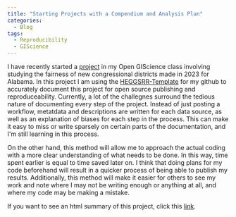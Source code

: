 ```yaml
---
title: "Starting Projects with a Compendium and Analysis Plan"
categories:
  - Blog
tags:
  - Reproducibility
  - GIScience
---
```


I have recently started a [project](https://github.com/jorredahl/OR-Gerrymander-Alabama) in my Open GIScience class involving studying the fairness of new congressional districts made in 2023 for Alabama. In this project I am using the [HEGGSRR-Template](https://github.com/HEGSRR/HEGSRR-Template) for my github to accurately document this project for open source publishing and reproduceability. Currently, a lot of the challegnes surround the tedious nature of documenting every step of the project. Instead of just posting a workflow, metatdata and descriptions are written for each data source, as well as an explanation of biases for each step in the process. This can make it easy to miss or write sparsely on certain parts of the documentation, and I'm still learning in this process.

On the other hand, this method will allow me to approach the actual coding with a more clear understanding of what needs to be done. In this way, time spent earlier is equal to time saved later on. I think that doing plans for my code beforehand will result in a quicker process of being able to publish my results. Additionally, this method will make it easier for others to see my work and note where I may not be writing enough or anything at all, and where my code may be making a mistake.

If you want to see an html summary of this project, click this [link](https://jorredahl.github.io/OR-Gerrymander-Alabama/report/10-Gerrymander-Analysis.html).
